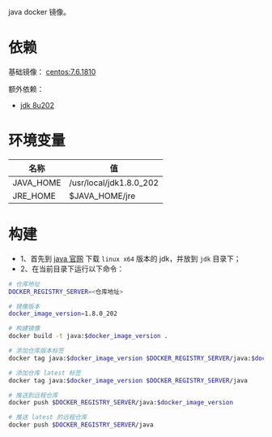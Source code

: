 java docker 镜像。

# 依赖

基础镜像： [centos:7.6.1810](https://hub.docker.com/_/debian)

额外依赖：
+ [jdk 8u202](https://www.oracle.com/technetwork/java/javase/downloads/index.html)

# 环境变量

| 名称 | 值 |
| ------ | ------ |
| JAVA_HOME | /usr/local/jdk1.8.0_202 |
| JRE_HOME | $JAVA_HOME/jre |


# 构建

+ 1、首先到 [java 官网](https://www.oracle.com/technetwork/java/javase/downloads/jdk8-downloads-2133151.html) 下载 `linux x64` 版本的 jdk，并放到 `jdk` 目录下；
+ 2、在当前目录下运行以下命令：

```sh
# 仓库地址
DOCKER_REGISTRY_SERVER=<仓库地址>

# 镜像版本
docker_image_version=1.8.0_202

# 构建镜像
docker build -t java:$docker_image_version .

# 添加仓库版本标签
docker tag java:$docker_image_version $DOCKER_REGISTRY_SERVER/java:$docker_image_version

# 添加仓库 latest 标签
docker tag java:$docker_image_version $DOCKER_REGISTRY_SERVER/java

# 推送到远程仓库
docker push $DOCKER_REGISTRY_SERVER/java:$docker_image_version

# 推送 latest 的远程仓库
docker push $DOCKER_REGISTRY_SERVER/java
```
